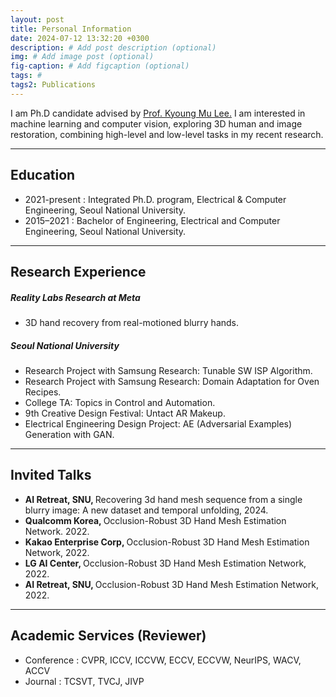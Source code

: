 ```yaml
---
layout: post
title: Personal Information
date: 2024-07-12 13:32:20 +0300
description: # Add post description (optional)
img: # Add image post (optional)
fig-caption: # Add figcaption (optional)
tags: #
tags2: Publications
---
```

I am Ph.D candidate advised by <a href="https://cv.snu.ac.kr/index.php/faculty//">Prof. Kyoung Mu Lee.</a>
I am interested in machine learning and computer vision, exploring 3D human and image restoration, combining high-level and low-level tasks in my recent research.

---
## Education
- 2021-present : Integrated Ph.D. program, Electrical & Computer Engineering, Seoul National University.
- 2015–2021 : Bachelor of Engineering, Electrical and Computer Engineering, Seoul National University.

---
## Research Experience
##### Reality Labs Research at Meta
- 3D hand recovery from real-motioned blurry hands.

##### Seoul National University
- Research Project with Samsung Research: Tunable SW ISP Algorithm.
- Research Project with Samsung Research: Domain Adaptation for Oven Recipes.
- College TA: Topics in Control and Automation.
- 9th Creative Design Festival: Untact AR Makeup.
- Electrical Engineering Design Project: AE (Adversarial Examples) Generation with GAN. 

---
## Invited Talks
- <strong> AI Retreat, SNU, </strong> Recovering
3d hand mesh sequence from a single blurry image: A new dataset and temporal unfolding, 2024.
- <strong> Qualcomm Korea, </strong> Occlusion-Robust 3D Hand Mesh Estimation Network. 2022.
- <strong> Kakao Enterprise Corp, </strong> Occlusion-Robust 3D Hand Mesh Estimation Network, 2022.
- <strong> LG AI Center, </strong> Occlusion-Robust 3D Hand Mesh Estimation Network, 2022.
- <strong> AI Retreat, SNU, </strong> Occlusion-Robust 3D Hand Mesh Estimation Network, 2022.

---
## Academic Services (Reviewer) 
- Conference : CVPR, ICCV, ICCVW, ECCV, ECCVW, NeurIPS, WACV, ACCV
- Journal : TCSVT, TVCJ, JIVP


